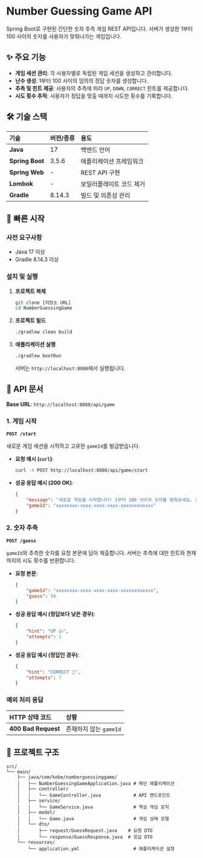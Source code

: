 # Number Guessing Game API

Spring Boot로 구현된 간단한 숫자 추측 게임 REST API입니다. 서버가 생성한 1부터 100 사이의 숫자를 사용자가 맞춰나가는 게임입니다.

[](https://www.oracle.com/java/)
[](https://spring.io/projects/spring-boot)
[](https://gradle.org/)

## ✨ 주요 기능

  - **게임 세션 관리**: 각 사용자별로 독립된 게임 세션을 생성하고 관리합니다.
  - **난수 생성**: 1부터 100 사이의 임의의 정답 숫자를 생성합니다.
  - **추측 및 힌트 제공**: 사용자의 추측에 따라 `UP`, `DOWN`, `CORRECT` 힌트를 제공합니다.
  - **시도 횟수 추적**: 사용자가 정답을 맞출 때까지 시도한 횟수를 기록합니다.

## 🛠️ 기술 스택

| 기술            | 버전/종류                          | 용도                   |
| :-------------- | :--------------------------------- | :--------------------- |
| **Java** | 17                                 | 백엔드 언어            |
| **Spring Boot** | 3.5.6                              | 애플리케이션 프레임워크 |
| **Spring Web** | -                                  | REST API 구현          |
| **Lombok** | -                                  | 보일러플레이트 코드 제거 |
| **Gradle** | 8.14.3                             | 빌드 및 의존성 관리    |

## 🚀 빠른 시작

### 사전 요구사항

  - Java 17 이상
  - Gradle 8.14.3 이상

### 설치 및 실행

1.  **프로젝트 복제**

    ```bash
    git clone [저장소 URL]
    cd NumberGuessingGame
    ```

2.  **프로젝트 빌드**

    ```bash
    ./gradlew clean build
    ```

3.  **애플리케이션 실행**

    ```bash
    ./gradlew bootRun
    ```

    서버는 `http://localhost:8080`에서 실행됩니다.

## 📖 API 문서

**Base URL**: `http://localhost:8080/api/game`

### 1\. 게임 시작

**`POST /start`**

새로운 게임 세션을 시작하고 고유한 `gameId`를 발급받습니다.

  - **요청 예시 (`curl`)**:

    ```bash
    curl -X POST http://localhost:8080/api/game/start
    ```

  - **성공 응답 예시 (200 OK)**:

    ```json
    {
        "message": "새로운 게임을 시작합니다! 1부터 100 사이의 숫자를 맞춰보세요. 🤔",
        "gameId": "xxxxxxxx-xxxx-xxxx-xxxx-xxxxxxxxxxxx"
    }
    ```

### 2\. 숫자 추측

**`POST /guess`**

`gameId`와 추측한 숫자를 요청 본문에 담아 제출합니다. 서버는 추측에 대한 힌트와 현재까지의 시도 횟수를 반환합니다.

  - **요청 본문**:

    ```json
    {
        "gameId": "xxxxxxxx-xxxx-xxxx-xxxx-xxxxxxxxxxxx",
        "guess": 50
    }
    ```

  - **성공 응답 예시 (정답보다 낮은 경우)**:

    ```json
    {
        "hint": "UP 👍",
        "attempts": 1
    }
    ```

  - **성공 응답 예시 (정답인 경우)**:

    ```json
    {
        "hint": "CORRECT 🎉",
        "attempts": 7
    }
    ```

### 예외 처리 응답

| HTTP 상태 코드          | 상황                  |
| :---------------------- | :-------------------- |
| **400 Bad Request** | 존재하지 않는 `gameId` |

## 📁 프로젝트 구조

```
src/
└── main/
    ├── java/com/kobe/numberguessinggame/
    │   ├── NumberGuessingGameApplication.java # 메인 애플리케이션
    │   ├── controller/
    │   │   └── GameController.java            # API 엔드포인트
    │   ├── service/
    │   │   └── GameService.java               # 핵심 게임 로직
    │   ├── model/
    │   │   └── Game.java                      # 게임 상태 모델
    │   └── dto/
    │       ├── request/GuessRequest.java    # 요청 DTO
    │       └── response/GuessResponse.java  # 응답 DTO
    └── resources/
        └── application.yml                    # 애플리케이션 설정
```
